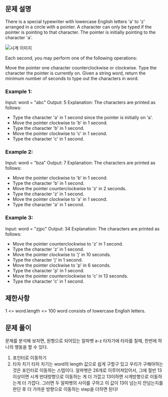## 문제 설명

There is a special typewriter with lowercase English letters 'a' to 'z' arranged in a circle with a pointer. A character can only be typed if the pointer is pointing to that character. The pointer is initially pointing to the character 'a'.

![시계 이미지](https://assets.leetcode.com/uploads/2021/07/31/chart.jpg)

Each second, you may perform one of the following operations:

Move the pointer one character counterclockwise or clockwise.
Type the character the pointer is currently on.
Given a string word, return the minimum number of seconds to type out the characters in word.

### Example 1:

Input: word = "abc"
Output: 5
Explanation:
The characters are printed as follows:

- Type the character 'a' in 1 second since the pointer is initially on 'a'.
- Move the pointer clockwise to 'b' in 1 second.
- Type the character 'b' in 1 second.
- Move the pointer clockwise to 'c' in 1 second.
- Type the character 'c' in 1 second.

### Example 2:

Input: word = "bza"
Output: 7
Explanation:
The characters are printed as follows:

- Move the pointer clockwise to 'b' in 1 second.
- Type the character 'b' in 1 second.
- Move the pointer counterclockwise to 'z' in 2 seconds.
- Type the character 'z' in 1 second.
- Move the pointer clockwise to 'a' in 1 second.
- Type the character 'a' in 1 second.

### Example 3:

Input: word = "zjpc"
Output: 34
Explanation:
The characters are printed as follows:

- Move the pointer counterclockwise to 'z' in 1 second.
- Type the character 'z' in 1 second.
- Move the pointer clockwise to 'j' in 10 seconds.
- Type the character 'j' in 1 second.
- Move the pointer clockwise to 'p' in 6 seconds.
- Type the character 'p' in 1 second.
- Move the pointer counterclockwise to 'c' in 13 seconds.
- Type the character 'c' in 1 second.

## 제한사항

1 <= word.length <= 100
word consists of lowercase English letters.

## 문제 풀이

문제를 분석해 보자면, 원형으로 되어있는 알파벳 a-z 타자기에 타자를 칠때, 한번에 하나의 행동을 할 수 있다.

1. 포인터로 이동하기
2. 타자 치기
   타자 치기는 word의 length 값으로 쉽게 구할구 있고 우리가 구해야하는 것은 포인터로 이동하는 스텝이다.
   알파벳은 26개로 이루어져있어서, 그에 절반 13이상이면 시계 반대방향으로 이동하는 게 더 가깝고 13이하면 시계방향으로 이동하는게 더 가깝다.
   그러면 두 알파벳의 사이를 구하고 이 값이 13이 넘는지 안넘는지를 판단 후 더 가까운 방향으로 이동하는 step을 더하면 된다!
